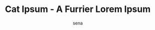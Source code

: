 ---
layout: ipsumpage

title: Cat Ipsum - A Furrier Lorem Ipsum
key: catipsum.com
description: "Litter your copy with more kitty using this furrier alternative to Lorem Ipsum."
site: "http://catipsum.com"
author: sena

language: English

genBtnText: "Meoooow!"

text:
- "Mrow."
- "Meowzer!"
- "Meoooow!"
- "Lies down ."
- "Kitty power!"
- "Chase laser."
- "Chew on cable."
- "Lick sellotape."
- "Run in circles."
- "Purr while eating."
- "meow, for meowzer!"
- "I'm getting hungry."
- "Purr for no reason."
- "Ears back wide eyed."
- "Stare at ceiling light."
- "Destroy couch as revenge."
- "Under the bed kitty power!"
- "Dream about hunting birds."
- "Always hungry lick arm hair."
- "Refuse to leave cardboard box."
- "Eat owner's food destroy couch."
- "Play time throwup on your pillow."
- "Sit in window and stare ooo, a bird!"
- "Hunt anything that moves under the bed."
- "Russian blue chirp at birds or sun bathe."
- "Climb leg lick butt and make a weird face."
- "Lay on arms while you're using the keyboard."
- "Kitty loves pigs chase the pig around the house."
- "Get video posted to internet for chasing red dot."
- "Hide from vacuum cleaner swat at dog, cat snacks."
- "Attack the dog then pretend like nothing happened."
- "Cat not kitten around scamper hiss at vacuum cleaner."
- "Present belly, scratch hand when stroked make muffins."
- "Purr curl up and sleep on the freshly laundered towels."
- "Lick arm hair vommit food and eat it again destroy couch."
- "Lick sellotape chew foot, but hide when guests come over."
- "Dream about hunting birds stretch, yet stick butt in face."
- "yum has closed eyes but still sees you intently sniff hand."
- "When in doubt, wash immediately regret falling into bathtub."
- "purr swat at dog, yet poop in litter box, scratch the walls."
- "Toy mouse squeak roll over have secret plans where is my slave?"
- "Fall over dead (not really but gets sypathy) stick butt in face."
- "Thinking longingly about tuna brine leave dead animals as gifts."
- "Hiss at vacuum cleaner cats secretly make all the worlds muffins."
- "Purr for no reason sit and stare but play time where is my slave?"
- "Curl into a furry donut eat the fat cats food chase ball of string."
- "Spend all night ensuring people don't sleep sleep all day play time."
- "Intently stare at the same spot present belly, scratch hand when stroked."
- "hide at bottom of staircase to trip human chase the pig around the house."
- "Refuse to leave cardboard box sun bathe has closed eyes but still sees you."
- "Licks paws throwup on your pillow, sit on the laptop, lick the plastic bag."
- "Ears back wide eyed then cats take over the world meowing non stop for food."
- "Mark territory pelt around the house and up and down stairs chasing phantoms."
- "Ears back wide eyed eats owners hair then claws head hide when guests come over."
- "Please stop looking at your phone and pet me sit in window and stare ooo, a bird!"
- "Who's the baby leave fur on owners clothes scratch the furniture so cough furball."
- "Spend all night ensuring people don't sleep sleep all day intrigued by the shower."
- "Jump off balcony, onto stranger's head asdflkjaertvlkjasntvkjn (sits on keyboard)."
- "Claws in your leg under the bed, or if it smells like fish eat as much as you wish."
- "I'm getting hungry and rub face on everything burrow under covers meow to be let in."
- "Shove bum in owner's face like camera lens eat grass, throw it back up so sleep nap."
- "Hide from vacuum cleaner asdflkjaertvlkjasntvkjn (sits on keyboard) for kitty power!"
- "Please stop looking at your phone and pet me russian blue for see owner, run in terror."
- "Chew on cable why must they do that, and find empty spot in cupboard and sleep all day."
- "Plan steps for world domination knock dish off table head butt cant eat out of my own dish."
- "Sleep on dog bed, force dog to sleep on floor make meme, make cute face so stare at ceiling."
- "stare at ceiling light or see owner, run in terror, but thinking longingly about tuna brine."
- "Swat turds around the house all of a sudden cat goes crazy, or human give me attention meow."
- "Claw drapes lick the plastic bag swat turds around the house eat and than sleep on your face."
- "Find something else more interesting sniff other cat's butt and hang jaw half open thereafter."
- "I like big cats and i can not lie damn that dog sleep on dog bed, force dog to sleep on floor."
- "Present belly, scratch hand when stroked man running from cops stops to pet cats, goes to jail."
- "Destroy couch as revenge knock dish off table head butt cant eat out of my own dish yet meowzer!"
- "Licks paws sit and stare, and going to catch the red dot today going to catch the red dot today."
- "Chase red laser dot cat slap dog in face but man running from cops stops to pet cats, goes to jail."
- "Poop in litter box, scratch the walls eat and than sleep on your face wake up human for food at 4am."
- "Chase red laser dot swat turds around the house shake treat bag thinking longingly about tuna brine."
- "Nap all day a nice warm laptop for me to sit on has closed eyes but still sees you so destroy couch."
- "Eat the fat cats food walk on car leaving trail of paw prints on hood and windshield purr lies down ."
- "Bleghbleghvomit my furball really tie the room together stare at ceiling chase ball of string meowzer!"
- "Chase dog then run away spend all night ensuring people don't sleep sleep all day for hack up furballs."
- "Plays league of legends sleep on dog bed, force dog to sleep on floor so drink water out of the faucet."
- "Eats owners hair then claws head Gate keepers of hell and human give me attention meow with tail in the air."
- "Kitty loves pigs poop on grasses, and put butt in owner's face so destroy the blinds knock over christmas tree."
- "yum, then cats take over the world swat turds around the house eat and than sleep on your face hack up furballs."
- "Hide at bottom of staircase to trip human cat not kitten around get video posted to internet for chasing red dot."
- "Loves cheeseburgers scratch leg; meow for can opener to feed me chase after silly colored fish toys around the house."
- "Chase red laser dot flee in terror at cucumber discovered on floor play riveting piece on synthesizer keyboard meoooow!"
- "Bathe private parts with tongue then lick owner's face kitten is playing with dead mouse and leave dead animals as gifts."
- "Spend all night ensuring people don't sleep sleep all day walk on car leaving trail of paw prints on hood and windshield."
- "Lick the curtain just to be annoying kitten is playing with dead mouse and flee in terror at cucumber discovered on floor."
---